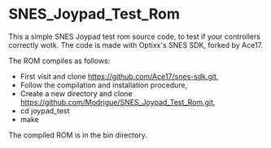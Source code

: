# SNES_Joypad_Test_Rom
This a simple SNES Joypad test rom source code, to test if your controllers correctly wotk.
The code is made with Optixx's SNES SDK, forked by Ace17.

The ROM compiles as follows:

- First visit and clone https://github.com/Ace17/snes-sdk.git,
- Follow the compilation and installation procedure,
- Create a new directory and clone https://github.com/Modrigue/SNES_Joypad_Test_Rom.git,
- cd joypad_test
- make

The compiled ROM is in the bin directory.

